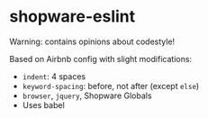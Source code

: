 # shopware-eslint
Warning: contains opinions about codestyle!

Based on Airbnb config with slight modifications:
* `indent`: 4 spaces
* `keyword-spacing`: before, not after (except `else`)
* `browser`, `jquery`, Shopware Globals
* Uses babel
